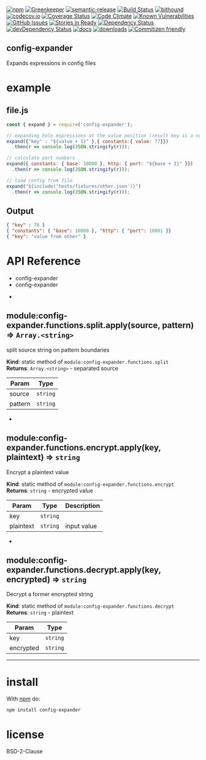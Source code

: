 [![npm](https://img.shields.io/npm/v/config-expander.svg)](https://www.npmjs.com/package/config-expander)
[![Greenkeeper](https://badges.greenkeeper.io/arlac77/config-expander.svg)](https://greenkeeper.io/)
[![semantic-release](https://img.shields.io/badge/%20%20%F0%9F%93%A6%F0%9F%9A%80-semantic--release-e10079.svg)](https://github.com/arlac77/config-expander)
[![Build Status](https://secure.travis-ci.org/arlac77/config-expander.png)](http://travis-ci.org/arlac77/config-expander)
[![bithound](https://www.bithound.io/github/arlac77/config-expander/badges/score.svg)](https://www.bithound.io/github/arlac77/config-expander)
[![codecov.io](http://codecov.io/github/arlac77/config-expander/coverage.svg?branch=master)](http://codecov.io/github/arlac77/config-expander?branch=master)
[![Coverage Status](https://coveralls.io/repos/arlac77/config-expander/badge.svg)](https://coveralls.io/r/arlac77/config-expander)
[![Code Climate](https://codeclimate.com/github/arlac77/config-expander/badges/gpa.svg)](https://codeclimate.com/github/arlac77/config-expander)
[![Known Vulnerabilities](https://snyk.io/test/github/arlac77/config-expander/badge.svg)](https://snyk.io/test/github/arlac77/config-expander)
[![GitHub Issues](https://img.shields.io/github/issues/arlac77/config-expander.svg?style=flat-square)](https://github.com/arlac77/config-expander/issues)
[![Stories in Ready](https://badge.waffle.io/arlac77/config-expander.svg?label=ready&title=Ready)](http://waffle.io/arlac77/config-expander)
[![Dependency Status](https://david-dm.org/arlac77/config-expander.svg)](https://david-dm.org/arlac77/config-expander)
[![devDependency Status](https://david-dm.org/arlac77/config-expander/dev-status.svg)](https://david-dm.org/arlac77/config-expander#info=devDependencies)
[![docs](http://inch-ci.org/github/arlac77/config-expander.svg?branch=master)](http://inch-ci.org/github/arlac77/config-expander)
[![downloads](http://img.shields.io/npm/dm/config-expander.svg?style=flat-square)](https://npmjs.org/package/config-expander)
[![Commitizen friendly](https://img.shields.io/badge/commitizen-friendly-brightgreen.svg)](http://commitizen.github.io/cz-cli/)

config-expander
-------------------
Expands expressions in config files

# example

## file.js

```js
const { expand } = require('config-expander');

// expanding hole expressions at the value position (result key is a number)
expand({"key" : "${value + 1}" },{ constants:{ value: 77}})
  .then(r => console.log(JSON.stringify(r)));

// calculate port numbers
expand({ constants: { base: 10000 }, http: { port: "${base + 1}" }})
  .then(r => console.log(JSON.stringify(r)));

// load config from file
expand("${include('tests/fixtures/other.json')}")
  .then(r => console.log(JSON.stringify(r)));
```

## Output
```json
{ "key" : 78 }
{ "constants": { "base": 10000 }, "http": { "port": 10001 }}
{ "key": "value from other" }
```

# API Reference
- config-expander
- config-expander

* <a name="module_config-expander.functions.split.apply"></a>

## module:config-expander.functions.split.apply(source, pattern) ⇒ <code>Array.&lt;string&gt;</code>
split source string on pattern boundaries

**Kind**: static method of <code>module:config-expander.functions.split</code>  
**Returns**: <code>Array.&lt;string&gt;</code> - separated source  

| Param | Type |
| --- | --- |
| source | <code>string</code> | 
| pattern | <code>string</code> | 


* <a name="module_config-expander.functions.encrypt.apply"></a>

## module:config-expander.functions.encrypt.apply(key, plaintext) ⇒ <code>string</code>
Encrypt a plaintext value

**Kind**: static method of <code>module:config-expander.functions.encrypt</code>  
**Returns**: <code>string</code> - encrypted value  

| Param | Type | Description |
| --- | --- | --- |
| key | <code>string</code> |  |
| plaintext | <code>string</code> | input value |


* <a name="module_config-expander.functions.decrypt.apply"></a>

## module:config-expander.functions.decrypt.apply(key, encrypted) ⇒ <code>string</code>
Decrypt a former encrypted string

**Kind**: static method of <code>module:config-expander.functions.decrypt</code>  
**Returns**: <code>string</code> - plaintext  

| Param | Type |
| --- | --- |
| key | <code>string</code> | 
| encrypted | <code>string</code> | 


* * *

# install

With [npm](http://npmjs.org) do:

```shell
npm install config-expander
```

# license

BSD-2-Clause
